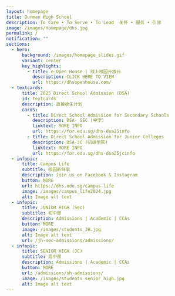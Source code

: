 ```yaml
---
layout: homepage
title: Dunman High School
description: To Care • To Serve • To Lead  关怀 • 服务 • 引领
image: /images/Homepage/dhs.jpg
permalink: /
notification: ""
sections:
  - hero:
      background: /images/homepage_slides.gif
      variant: center
      key_highlights:
        - title: e-Open House | 线上校园开放日
          description: CLICK HERE TO VIEW
          url: https://dhsopenhouse.com/
  - textcards:
      title: 2025 Direct School Admission (DSA)
      id: textcards
      description: 直接收生计划
      cards:
        - title: Direct School Admission for Secondary Schools
          description: DSA- SEC (中学)
          linktext: MORE INFO
          url: https://for.edu.sg/dhs-dsa25info
        - title: Direct School Admission for Junior Colleges
          description: DSA-JC (初级学院)
          linktext: MORE INFO
          url: https://for.edu.sg/dhs-dsa25jcinfo
  - infopic:
      title: Campus Life
      subtitle: 校园新鲜事
      description: Join us on Facebook & Instagram
      button: MORE
      url: https://dhs.edu.sg/campus-life
      image: /images/campus_life2024.jpg
      alt: Image alt text
  - infopic:
      title: JUNIOR HIGH (Sec)
      subtitle: 初中部
      description: Admissions | Academic | CCAs
      button: MORE
      image: /images/students_JH.jpg
      alt: Image alt text
      url: /jh-sec-admissions/admissions/
  - infopic:
      title: SENIOR HIGH (JC)
      subtitle: 高中部
      description: Admissions | Academic | CCAs
      button: MORE
      url: /admissions/sh-admissions/
      image: /images/students_senior_high.jpg
      alt: Image alt text
---
```

